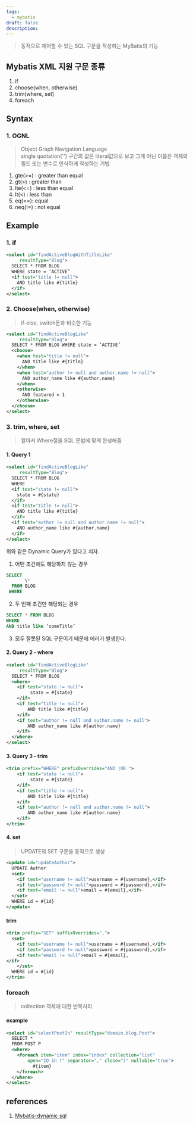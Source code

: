```yaml
---
tags:
  - mybatis
draft: false
description:
---
```

> 동적으로 제어할 수 있는 SQL 구문을 작성하는 MyBatis의 기능

## Mybatis XML 지원 구문 종류

1. if
2. choose(when, otherwise)
3. trim(where, set)
4. foreach
## Syntax

### 1. OGNL
> Object Graph Navigation Language<br>
> single quotation('') 구간의 값은 literal값으로 보고 그게 아닌 이름은 객체의 필드 또는 변수로 인식하게 작성하는 기법

1. gte(>=) : greater than equal 
2. gt(>) : greater than 
3. lte(<=) : less than equal 
4. lt(<) : less than 
5. eq(\==): equal
6. neq(!=) : not equal


## Example

### 1. if
```xml
<select id="findActiveBlogWithTitleLike"
     resultType="Blog">
  SELECT * FROM BLOG
  WHERE state = ‘ACTIVE’
  <if test="title != null">
    AND title like #{title}
  </if>
</select>
```
### 2. Choose(when, otherwise)
> if-else, switch문과 비슷한 기능
```xml
<select id="findActiveBlogLike"
     resultType="Blog">
  SELECT * FROM BLOG WHERE state = ‘ACTIVE’
  <choose>
    <when test="title != null">
      AND title like #{title}
    </when>
    <when test="author != null and author.name != null">
      AND author_name like #{author.name}
    </when>
    <otherwise>
      AND featured = 1
    </otherwise>
  </choose>
</select>
```

### 3. trim, where, set
> 알아서 Where절을 SQL 문법에 맞게 완성해줌

#### 1. Query 1
```xml
<select id="findActiveBlogLike"
     resultType="Blog">
  SELECT * FROM BLOG
  WHERE
  <if test="state != null">
    state = #{state}
  </if>
  <if test="title != null">
    AND title like #{title}
  </if>
  <if test="author != null and author.name != null">
    AND author_name like #{author.name}
  </if>
</select>
```

위와 같은 Dynamic Query가 있다고 치자.

1. 어떤 조건에도 해당하지 않는 경우
```SQL
SELECT 
	   \*
  FROM BLOG
 WHERE
```

2. 두 번째 조건만 해당되는 경우
```SQL
SELECT * FROM BLOG
WHERE
AND title like ‘someTitle’
```

3. 모두 잘못된 SQL 구문이기 때문에 에러가 발생한다.
#### 2. Query 2 - where
```xml
<select id="findActiveBlogLike"
     resultType="Blog">
  SELECT * FROM BLOG
  <where>
    <if test="state != null">
         state = #{state}
    </if>
    <if test="title != null">
        AND title like #{title}
    </if>
    <if test="author != null and author.name != null">
        AND author_name like #{author.name}
    </if>
  </where>
</select>
```

#### 3. Query 3 - trim
```xml
<trim prefix="WHERE" prefixOverrides="AND |OR ">
    <if test="state != null">
         state = #{state}
    </if>
    <if test="title != null">
        AND title like #{title}
    </if>
    <if test="author != null and author.name != null">
        AND author_name like #{author.name}
    </if>
</trim>
```
#### 4. set
> UPDATE의 SET 구문을 동적으로 생성

```xml
<update id="updateAuthor">
  UPDATE Author
  <set>
    <if test="username != null">username = #{username},</if>
    <if test="password != null">password = #{password},</if>
    <if test="email != null">email = #{email},</if>
  </set>
  WHERE id = #{id}
</update>
```
#### trim
```xml
<trim prefix="SET" suffixOverrides=",">
  <set>
    <if test="username != null">username = #{username},</if>
    <if test="password != null">password = #{password},</if>
    <if test="email != null">email = #{email},
</if>
	</set>
  WHERE id = #{id}
</trim>
```

### foreach
> collection 객체에 대한 반복처리

#### example
```xml
<select id="selectPostIn" resultType="domain.blog.Post">
  SELECT *
  FROM POST P
  <where>
    <foreach item="item" index="index" collection="list"
        open="ID in (" separator="," close=")" nullable="true">
          #{item}
    </foreach>
  </where>
</select>
```
## references
1. [Mybatis-dynamic sql](https://mybatis.org/mybatis-3/ko/dynamic-sql.html)